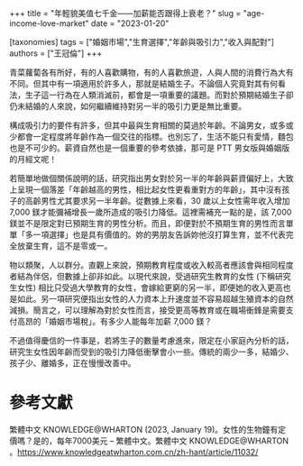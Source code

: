 +++
title = "年輕貌美值七千金——加薪能否跟得上衰老？"
slug = "age-income-love-market"
date = "2023-01-20"

[taxonomies]
tags = ["婚姻市場","生育選擇","年齡與吸引力","收入與配對"]
authors = ["王冠倫"]
+++

青菜蘿蔔各有所好，有的人喜歡購物，有的人喜歡旅遊，人與人間的消費行為大有不同。但其中有一項適用於許多人，那就是結婚生子。不論個人究竟對其有何看法，生子這一行為在人類消滅前，都會是一項重要的議題。而對於預期結婚生子卻仍未結婚的人來說，如何繼續維持對另一半的吸引力更是無比重要。

構成吸引力的要件有許多，但其中最與生育相關的莫過於年齡。不論男女，或多或少都會一定程度將年齡作為一個交往的指標。也別忘了，生活不能只有愛情，麵包也是不可少的。薪資自然也是一個重要的參考依據，那可是 PTT 男女版與婚姻版的月經文呢！

若簡單地做個關係說明的話，研究指出男女對於另一半的年齡與薪資偏好上，大致上呈現一個落差「年齡越高的男性，相比起女性更看重對方的年齡」，其中沒有孩子的高齡男性尤其要求另一半年齡。從數據上來看，30 歲以上女性需年收入增加 7,000 鎂才能彌補增長一歲所造成的吸引力降低。這裡需補充一點的是，該 7,000 鎂並不是限定對已預期生育的男性分析。而且，即便對於不預期生育的男性而言單單「多一項選擇」也是具有價值的。妳的男朋友告訴妳他沒打算生育，並不代表完全放棄生育，這不是零或一。

物以類聚，人以群分。直觀上來說，預期教育程度或收入較高者應該會與相同程度者結為伴侶，但數據上卻非如此。以現代來說，受過研究生教育的女性 (下稱研究生女性) 相比只受過大學教育的女性，會嫁給更窮的另一半，即便她的收入更高也是如此。另一項研究便指出女性的人力資本上升速度並不容易超越生殖資本的自然減損。簡言之，可以理解為對於女性而言，接受更高等教育或在職場衝鋒是需要支付高昂的「婚姻市場稅」。有多少人能每年加薪 7,000 鎂？

不過值得慶信的一件事是，若將生子的數量考慮進來，限定在小家庭內分析的話，研究生女性因年齡而受到的吸引力降低衝擊會小一些。傳統的兩少一多，結婚少、孩子少、離婚多，正在慢慢改善中。

# 參考文獻

繁體中文 KNOWLEDGE@WHARTON (2023, January 19)。女性的生物鐘有定價嗎？是的，每年7000美元 – 繁體中文。繁體中文 KNOWLEDGE@WHARTON 。<https://www.knowledgeatwharton.com.cn/zh-hant/article/11032/>
